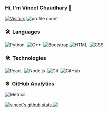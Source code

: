 ### Hi, I'm Vineet Chaudhary 👋
[![Visitors](https://visitor-badge.glitch.me/badge?page_id=vineet4571.visitor-badge)](https://github.com/vineet4571)
![profile count](https://komarev.com/ghpvc/?username=vineet4571&color=green)&nbsp;

### 🛠 &nbsp;Languages
![Python](https://img.shields.io/badge/-Python-05122A?style=flat&logo=python)&nbsp;
![C++](https://img.shields.io/badge/-C++-05122A?style=flat&logo=C%2B%2B&logoColor=00599C)&nbsp;
![Bootstrap](https://img.shields.io/badge/-Bootstrap-05122A?style=flat&logo=bootstrap&logoColor=563D7C)
![HTML](https://img.shields.io/badge/-HTML-05122A?style=flat&logo=HTML5)&nbsp;
![CSS](https://img.shields.io/badge/-CSS-05122A?style=flat&logo=CSS3&logoColor=1572B6)&nbsp;

### 🛠 &nbsp;Technologies
![React](https://img.shields.io/badge/-React-05122A?style=flat&logo=react)&nbsp;
![Node.js](https://img.shields.io/badge/-Node.js-05122A?style=flat&logo=node.js)&nbsp;
![Git](https://img.shields.io/badge/-Git-05122A?style=flat&logo=git)&nbsp;
![GitHub](https://img.shields.io/badge/-GitHub-05122A?style=flat&logo=github)&nbsp;

<!--
**vineet4571/vineet4571** is a ✨ _special_ ✨ repository because its `README.md` (this file) appears on your GitHub profile.

Here are some ideas to get you started:

- 🔭 I’m currently working on ...
- 🌱 I’m currently learning ...
- 👯 I’m looking to collaborate on ...
- 🤔 I’m looking for help with ...
- 💬 Ask me about ...
- 📫 How to reach me: ...
- 😄 Pronouns: ...
- ⚡ Fun fact: ...
-->

### ⚙️ &nbsp;GitHub Analytics
![Metrics](https://metrics.lecoq.io/vineet4571?template=classic&repositories.forks=true&base.header=0&lines=1&config.timezone=Asia%2FCalcutta)

<a href="https://github.com/vineet4571">
  <img align="center" src="https://github-readme-stats.anuraghazra1.vercel.app/api?username=vineet4571&show_icons=true&count_private=true&hide_border=true&theme=radical" alt="vineet's github stats" />
</a>
<a href="https://github.com/vineet4571">
    <img align="center" src="https://github-readme-stats.vercel.app/api/top-langs/?username=vineet4571&layout=compact&count_private=true&hide_border=true&hide=Jupyter%20Notebook,Tex&langs_count=8&theme=radical" />
</a>


